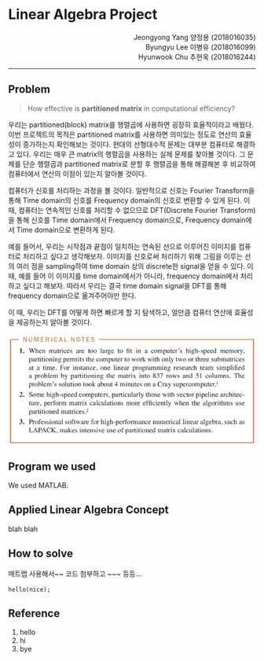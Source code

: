 # Linear Algebra Project
<div style="text-align: right">Jeongyong Yang 양정용 (2018016035)</div>
<div style="text-align: right">Byungyu Lee 이병유 (2018016099)</div>
<div style="text-align: right">Hyunwook Chu 추현욱 (2018016244)</div>

___

## Problem
>How effective is **partitioned matrix** in computational efficiency?

우리는 partitioned(block) matrix를 행렬곱에 사용하면 굉장히 효율적이라고 배웠다. 이번 프로젝트의 목적은 partitioned matrix를 사용하면 의미있는 정도로 연산의 효율성이 증가하는지 확인해보는 것이다. 현대의 선형대수적 문제는 대부분 컴퓨터로 해결하고 있다. 우리는 매우 큰 matrix의 행렬곱을 사용하는 실제 문제를 찾아볼 것이다. 그 문제를 단순 행렬곱과 partitioned matrix로 분할 후 행렬곱을 통해 해결해본 후 비교하여 컴퓨터에서 연산의 이점이 있는지 알아볼 것이다.

컴퓨터가 신호를 처리하는 과정을 볼 것이다. 일반적으로 신호는 Fourier Transform을 통해 Time domain의 신호를 Frequency domain의 신호로 변환할 수 있게 된다. 이 때, 컴퓨터는 연속적인 신호를 처리할 수 없으므로 DFT(Discrete Fourier Transform)을 통해 신호를 Time domain에서 Frequency domain으로, Frequency domain에서 Time domain으로 변환하게 된다.

예를 들어서, 우리는 시작점과 끝점이 일치하는 연속된 선으로 이루어진 이미지를 컴퓨터로 처리하고 싶다고 생각해보자. 이미지를 신호로써 처리하기 위해 그림을 이루는 선의 여러 점을 sampling하여 time domain 상의 discrete한 signal을 얻을 수 있다. 이 때, 예를 들어 이 이미지를 time domain에서가 아니라, frequency domain에서 처리하고 싶다고 해보자. 따라서 우리는 결국 time domain signal을 DFT를 통해 frequency domain으로 옮겨주어야만 한다.

이 때, 우리는 DFT를 어떻게 하면 빠르게 할 지 탐색하고, 얼만큼 컴퓨터 연산에 효율성을 제공하는지 알아볼 것이다.

![](ReasonUsingBlockMatrix.PNG)
## Program we used
We used MATLAB.

## Applied Linear Algebra Concept
blah blah


## How to solve
매트랩 사용해서~~ 코드 첨부하고 ~~~ 등등...
```
hello(nice);
```

## Reference
1. hello
2. hi
3. bye